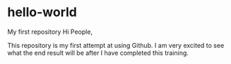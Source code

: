 # hello-world
My first repository
Hi People,

This repository is my first attempt at using Github. I am very excited to see what the end result will be after I have completed this training.
